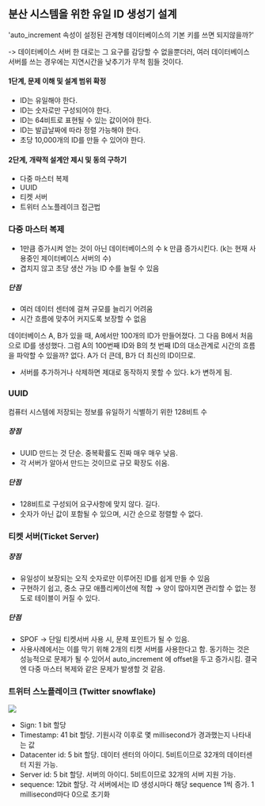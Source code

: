 ## 분산 시스템을 위한 유일 ID 생성기 설계

'auto_increment 속성이 설정된 관계형 데이터베이스의 기본 키를 쓰면 되지않을까?' 

-> 데이터베이스 서버 한 대로는 그 요구를 감당할 수 없을뿐더러, 여러 데이터베이스 서버를 쓰는 경우에는 지연시간을 낮추기가 무척 힘들 것이다.

#### 1단계, 문제 이해 및 설계 범위 확정

- ID는 유일해야 한다.
- ID는 숫자로만 구성되어야 한다.
- ID는 64비트로 표현될 수 있는 값이어야 한다.
- ID는 발급날짜에 따라 정렬 가능해야 한다.
- 초당 10,000개의 ID를 만들 수 있어야 한다.

#### 2단계, 개략적 설계안 제시 및 동의 구하기

- 다중 마스터 복제
- UUID
- 티켓 서버
- 트위터 스노플레이크 접근법

### 다중 마스터 복제
- 1만큼 증가시켜 얻는 것이 아닌 데이터베이스의 수 k 만큼 증가시킨다. (k는 현재 사용중인 제이터베이스 서버의 수)
- 겹치지 않고 초당 생산 가능 ID 수를 늘릴 수 있음

##### 단점
- 여러 데이터 센터에 걸쳐 규모를 늘리기 어려움
- 시간 흐름에 맞추어 커지도록 보장할 수 없음

데이터베이스 A, B가 있을 때, A에서만 100개의 ID가 만들어졌다. 그 다음 B에서 처음으로 ID를 생성했다. 그럼 A의 100번째 ID와 B의 첫 번째 ID의 대소관계로 시간의 흐름을 파악할 수 있을까? 없다. A가 더 큰데, B가 더 최신의 ID이므로.
- 서버를 추가하거나 삭제하면 제대로 동작하지 못할 수 있다. k가 변하게 됨.

### UUID
컴퓨터 시스템에 저장되는 정보를 유일하기 식별하기 위한 128비트 수

##### 장점
- UUID 만드는 것 단순. 중복확률도 진짜 매우 매우 낮음.
- 각 서버가 알아서 만드는 것이므로 규모 확장도 쉬움.
##### 단점
- 128비트로 구성되어 요구사항에 맞지 않다. 길다.
- 숫자가 아닌 값이 포함될 수 있으며, 시간 순으로 정렬할 수 없다.

### 티켓 서버(Ticket Server)

##### 장점
- 유일성이 보장되는 오직 숫자로만 이루어진 ID를 쉽게 만들 수 있음
- 구현하기 쉽고, 중소 규모 애플리케이션에 적합 → 양이 많아지면 관리할 수 없는 정도로 테이블이 커질 수 있다.
##### 단점
- SPOF → 단일 티켓서버 사용 시, 문제 포인트가 될 수 있음.
- 사용사례에서는 이를 막기 위해 2개의 티켓 서버를 사용한다고 함. 동기하는 것은 성능적으로 문제가 될 수 있어서 auto_increment 에 offset을 두고 증가시킴. 결국엔 다중 마스터 복제와 같은 문제가 발생할 것 같음.

### 트위터 스노플레이크 (Twitter snowflake)

<img src="img/twitter.png">

- Sign: 1 bit 할당
- Timestamp: 41 bit 할당. 기원시각 이후로 몇 millisecond가 경과했는지 나타내는 값
- Datacenter id: 5 bit 할당. 데이터 센터의 아이디. 5비트이므로 32개의 데이터센터 지원 가능.
- Server id: 5 bit 할당. 서버의 아이디. 5비트이므로 32개의 서버 지원 가능.
- sequence: 12bit 할당. 각 서버에서는 ID 생성시마다 해당 sequence 1씩 증가. 1 millisecond마다 0으로 초기화


